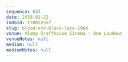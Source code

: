 ```yaml
---
sequence: 634
date: 2018-01-22
imdbId: tt0058567
slug: blood-and-black-lace-1964
venue: Alamo Drafthouse Cinema - One Loudoun
venueNotes: null
medium: null
mediumNotes: null
---
```

